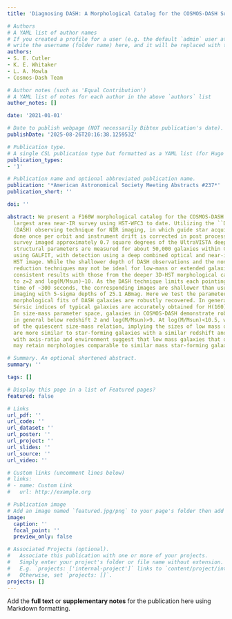 ```yaml
---
title: 'Diagnosing DASH: A Morphological Catalog for the COSMOS-DASH Survey'

# Authors
# A YAML list of author names
# If you created a profile for a user (e.g. the default `admin` user at `content/authors/admin/`), 
# write the username (folder name) here, and it will be replaced with their full name and linked to their profile.
authors:
- S. E. Cutler
- K. E. Whitaker
- L. A. Mowla
- Cosmos-Dash Team

# Author notes (such as 'Equal Contribution')
# A YAML list of notes for each author in the above `authors` list
author_notes: []

date: '2021-01-01'

# Date to publish webpage (NOT necessarily Bibtex publication's date).
publishDate: '2025-08-26T20:16:38.125953Z'

# Publication type.
# A single CSL publication type but formatted as a YAML list (for Hugo requirements).
publication_types:
- '1'

# Publication name and optional abbreviated publication name.
publication: '*American Astronomical Society Meeting Abstracts #237*'
publication_short: ''

doi: ''

abstract: We present a F160W morphological catalog for the COSMOS-DASH survey, the
  largest area near-IR survey using HST-WFC3 to date. Utilizing the ``Drift And SHift''
  (DASH) observing technique for NIR imaging, in which guide star acquisition is only
  done once per orbit and instrument drift is corrected in post processing, the COSMOS-DASH
  survey imaged approximately 0.7 square degrees of the UltraVISTA deep stripes. Global
  structural parameters are measured for about 50,000 galaxies within COSMOS-DASH
  using GALFIT, with detection using a deep combined optical and near-infrared noise-equalized
  HST image. While the shallower depth of DASH observations and the non-standard data
  reduction techniques may not be ideal for low-mass or extended galaxies, we recover
  consistent results with those from the deeper 3D-HST morphological catalogs out
  to z=2 and log(M/Msun)~10. As the DASH technique limits each pointing to an exposure
  time of ~300 seconds, the corresponding images are shallower than usual HST NIR
  imaging with 5-sigma depths of 25.1 ABmag. Here we test the parameter space where
  morphological fits of DASH galaxies are robustly recovered. In general, sizes and
  Sérsic indices of typical galaxies are accurately obtained for H(160)<23 and H(160)<22.
  In size-mass parameter space, galaxies in COSMOS-DASH demonstrate robust morphologies
  in general below redshift 2 and log(M/Msun)>9. At log(M/Msun)<10.5, we find a flattening
  of the quiescent size-mass relation, implying the sizes of low mass quiescent galaxies
  are more similar to star-forming galaxies with a similar redshift and mass. Trends
  with axis-ratio and environment suggest that low mass galaxies that quench as satellites
  may retain morphologies comparable to similar mass star-forming galaxies.

# Summary. An optional shortened abstract.
summary: ''

tags: []

# Display this page in a list of Featured pages?
featured: false

# Links
url_pdf: ''
url_code: ''
url_dataset: ''
url_poster: ''
url_project: ''
url_slides: ''
url_source: ''
url_video: ''

# Custom links (uncomment lines below)
# links:
# - name: Custom Link
#   url: http://example.org

# Publication image
# Add an image named `featured.jpg/png` to your page's folder then add a caption below.
image:
  caption: ''
  focal_point: ''
  preview_only: false

# Associated Projects (optional).
#   Associate this publication with one or more of your projects.
#   Simply enter your project's folder or file name without extension.
#   E.g. `projects: ['internal-project']` links to `content/project/internal-project/index.md`.
#   Otherwise, set `projects: []`.
projects: []
---
```


Add the **full text** or **supplementary notes** for the publication here using Markdown formatting.

